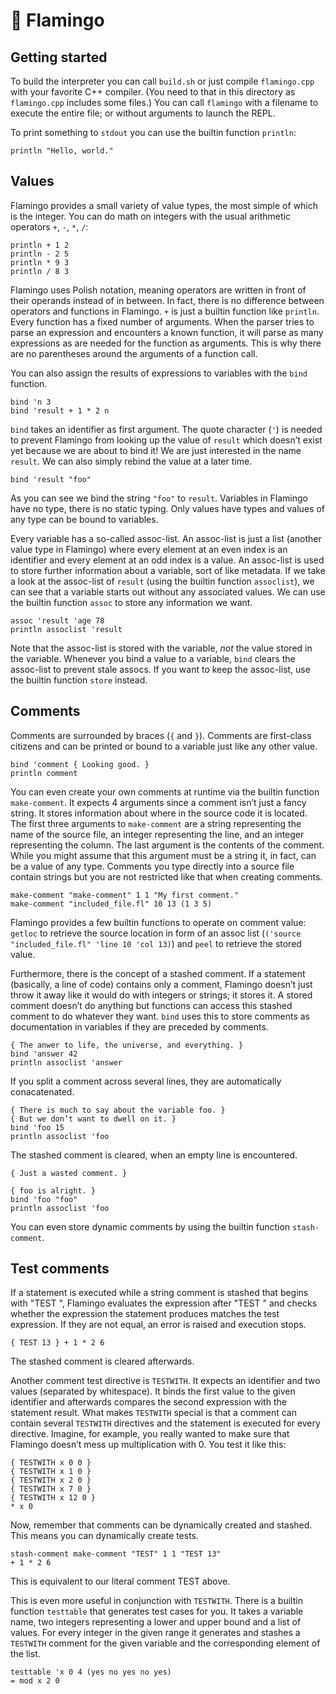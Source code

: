 🦩 Flamingo
========

Getting started
--------

To build the interpreter you can call `build.sh` or just compile `flamingo.cpp` with your favorite C++ compiler. (You need to that in this directory as `flamingo.cpp` includes some files.) You can call `flamingo` with a filename to execute the entire file; or without arguments to launch the REPL.

To print something to `stdout` you can use the builtin function `println`:

```
println "Hello, world."
```


Values
------

Flamingo provides a small variety of value types, the most simple of which is the integer. You can do math on integers with the usual arithmetic operators `+`, `-`, `*`, `/`:

```
println + 1 2
println - 2 5
println * 9 3
println / 8 3
```

Flamingo uses Polish notation, meaning operators are written in front of their operands instead of in between. In fact, there is no difference between operators and functions in Flamingo. `+` is just a builtin function like `println`. Every function has a fixed number of arguments. When the parser tries to parse an expression and encounters a known function, it will parse as many expressions as are needed for the function as arguments. This is why there are no parentheses around the arguments of a function call.

You can also assign the results of expressions to variables with the `bind` function.

```
bind 'n 3
bind 'result + 1 * 2 n
```

`bind` takes an identifier as first argument. The quote character (`'`) is needed to prevent Flamingo from looking up the value of `result` which doesn’t exist yet because we are about to bind it! We are just interested in the name `result`. We can also simply rebind the value at a later time.

```
bind 'result "foo"
```

As you can see we bind the string `"foo"` to `result`. Variables in Flamingo have no type, there is no static typing. Only values have types and values of any type can be bound to variables.

Every variable has a so-called assoc-list. An assoc-list is just a list (another value type in Flamingo) where every element at an even index is an identifier and every element at an odd index is a value. An assoc-list is used to store further information about a variable, sort of like metadata. If we take a look at the assoc-list of `result` (using the builtin function `assoclist`), we can see that a variable starts out without any associated values. We can use the builtin function `assoc` to store any information we want.

```
assoc 'result 'age 78
println assoclist 'result
```

Note that the assoc-list is stored with the variable, *not* the value stored in the variable. Whenever you bind a value to a variable, `bind` clears the assoc-list to prevent stale assocs. If you want to keep the assoc-list, use the builtin function `store` instead.


Comments
--------

Comments are surrounded by braces (`{` and `}`). Comments are first-class citizens and can be printed or bound to a variable just like any other value.

```
bind 'comment { Looking good. }
println comment
```

You can even create your own comments at runtime via the builtin function `make-comment`. It expects 4 arguments since a comment isn’t just a fancy string. It stores information about where in the source code it is located. The first three arguments to `make-comment` are a string representing the name of the source file, an integer representing the line, and an integer representing the column. The last argument is the contents of the comment. While you might assume that this argument must be a string it, in fact, can be a value of any type. Comments you type directly into a source file contain strings but you are not restricted like that when creating comments.

```
make-comment "make-comment" 1 1 "My first comment."
make-comment "included_file.fl" 10 13 (1 3 5)
```

Flamingo provides a few builtin functions to operate on comment value: `getloc` to retrieve the source location in form of an assoc list (`('source "included_file.fl" 'line 10 'col 13)`) and `peel` to retrieve the stored value.

Furthermore, there is the concept of a stashed comment. If a statement (basically, a line of code) contains only a comment, Flamingo doesn’t just throw it away like it would do with integers or strings; it stores it. A stored comment doesn’t do anything but functions can access this stashed comment to do whatever they want. `bind` uses this to store comments as documentation in variables if they are preceded by comments.

```
{ The anwer to life, the universe, and everything. }
bind 'answer 42
println assoclist 'answer
```

If you split a comment across several lines, they are automatically conacatenated.

```
{ There is much to say about the variable foo. }
{ But we don’t want to dwell on it. }
bind 'foo 15
println assoclist 'foo
```

The stashed comment is cleared, when an empty line is encountered.

```
{ Just a wasted comment. }

{ foo is alright. }
bind 'foo "foo"
println assoclist 'foo
```

You can even store dynamic comments by using the builtin function `stash-comment`.


Test comments
-------------

If a statement is executed while a string comment is stashed that begins with "TEST ", Flamingo evaluates the expression after "TEST " and checks whether the expression the statement produces matches the test expression. If they are not equal, an error is raised and execution stops.

```
{ TEST 13 } + 1 * 2 6
```

The stashed comment is cleared afterwards.

Another comment test directive is `TESTWITH`. It expects an identifier and two values (separated by whitespace). It binds the first value to the given identifier and afterwards compares the second expression with the statement result. What makes `TESTWITH` special is that a comment can contain several `TESTWITH` directives and the statement is executed for every directive. Imagine, for example, you really wanted to make sure that Flamingo doesn’t mess up multiplication with 0. You test it like this:

```
{ TESTWITH x 0 0 }
{ TESTWITH x 1 0 }
{ TESTWITH x 2 0 }
{ TESTWITH x 7 0 }
{ TESTWITH x 12 0 }
* x 0
```

Now, remember that comments can be dynamically created and stashed. This means you can dynamically create tests.

```
stash-comment make-comment "TEST" 1 1 "TEST 13"
+ 1 * 2 6
```

This is equivalent to our literal comment TEST above.

This is even more useful in conjunction with `TESTWITH`. There is a builtin function `testtable` that generates test cases for you. It takes a variable name, two integers representing a lower and upper bound and a list of values. For every integer in the given range it generates and stashes a `TESTWITH` comment for the given variable and the corresponding element of the list.

```
testtable 'x 0 4 (yes no yes no yes)
= mod x 2 0
```